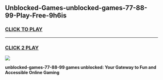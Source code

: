 
## Unblocked-Games-unblocked-games-77-88-99-Play-Free-9h6is
<h3>
<a href="https://premium76.site?title=unblocked-games-77-88-99&ref=10A">CLICK TO PLAY</a></h3>
<hr>

<h3>
<a href="https://premium76.site?title=unblocked-games-77-88-99&ref=10A">CLICK 2 PLAY</a>
  
</h3>

<a href="https://premium76.site?title=unblocked-games-77-88-99&ref=10A"><img src="https://clearcache.store/games.png"></a>


**unblocked-games-77-88-99 games unblocked: Your Gateway to Fun and Accessible Online Gaming**
